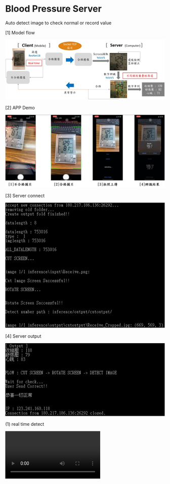 # Blood Pressure Server
Auto detect image to check normal or record value


[1] Model flow

![image](https://github.com/marcovwu/Blood_Pressure_APP/blob/main/github/model_flow.JPG)

[2] APP Demo

![image](https://github.com/marcovwu/Blood_Pressure_APP/blob/main/github/app_flow.JPG)

[3] Server connect

![image](https://github.com/marcovwu/Blood_Pressure_APP/blob/main/github/connect.JPG)

[4] Server output

![image](https://github.com/marcovwu/Blood_Pressure_APP/blob/main/github/output.JPG)

(1) real time detect

![Watch the video](https://github.com/marcovwu/Blood_Pressure_APP/blob/main/github/real_time.mp4)


